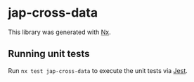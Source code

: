 # jap-cross-data

This library was generated with [Nx](https://nx.dev).

## Running unit tests

Run `nx test jap-cross-data` to execute the unit tests via [Jest](https://jestjs.io).

